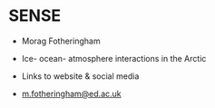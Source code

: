 # SENSE
- Morag Fotheringham

- Ice- ocean- atmosphere interactions in the Arctic

- Links to website & social media

- m.fotheringham@ed.ac.uk
